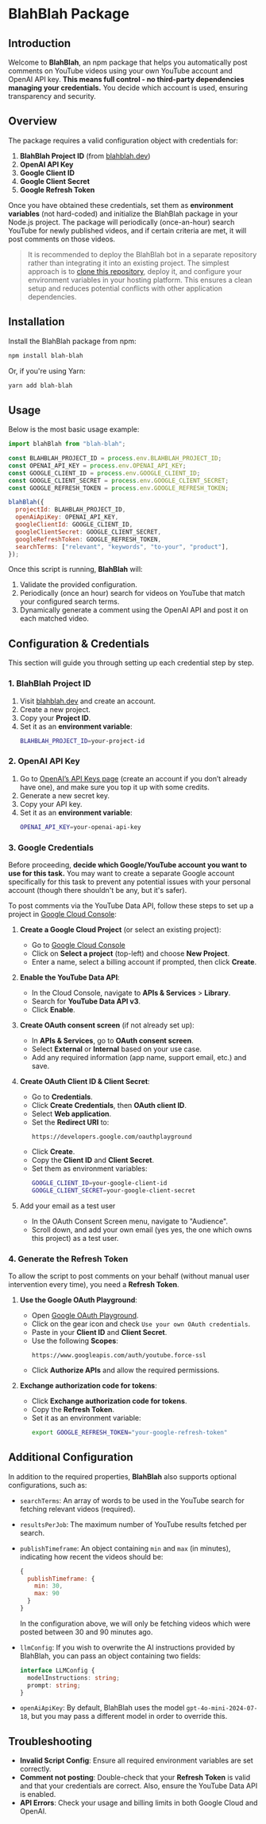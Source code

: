 # BlahBlah Package

## Introduction

Welcome to **BlahBlah**, an npm package that helps you automatically post comments on YouTube videos using your own YouTube account and OpenAI API key. **This means full control - no third-party dependencies managing your credentials.** You decide which account is used, ensuring transparency and security.

## Overview

The package requires a valid configuration object with credentials for:

1. **BlahBlah Project ID** (from [blahblah.dev](https://blahblah.dev))
2. **OpenAI API Key**
3. **Google Client ID**
4. **Google Client Secret**
5. **Google Refresh Token**

Once you have obtained these credentials, set them as **environment variables** (not hard-coded) and initialize the BlahBlah package in your Node.js project. The package will periodically (once-an-hour) search YouTube for newly published videos, and if certain criteria are met, it will post comments on those videos.

> It is recommended to deploy the BlahBlah bot in a separate repository rather than integrating it into an existing project. The simplest approach is to [clone this repository](https://replyke.com), deploy it, and configure your environment variables in your hosting platform. This ensures a clean setup and reduces potential conflicts with other application dependencies.

## Installation

Install the BlahBlah package from npm:

```bash
npm install blah-blah
```

Or, if you're using Yarn:

```bash
yarn add blah-blah
```

## Usage

Below is the most basic usage example:

```javascript
import blahBlah from "blah-blah";

const BLAHBLAH_PROJECT_ID = process.env.BLAHBLAH_PROJECT_ID;
const OPENAI_API_KEY = process.env.OPENAI_API_KEY;
const GOOGLE_CLIENT_ID = process.env.GOOGLE_CLIENT_ID;
const GOOGLE_CLIENT_SECRET = process.env.GOOGLE_CLIENT_SECRET;
const GOOGLE_REFRESH_TOKEN = process.env.GOOGLE_REFRESH_TOKEN;

blahBlah({
  projectId: BLAHBLAH_PROJECT_ID,
  openAiApiKey: OPENAI_API_KEY,
  googleClientId: GOOGLE_CLIENT_ID,
  googleClientSecret: GOOGLE_CLIENT_SECRET,
  googleRefreshToken: GOOGLE_REFRESH_TOKEN,
  searchTerms: ["relevant", "keywords", "to-your", "product"],
});
```

Once this script is running, **BlahBlah** will:

1. Validate the provided configuration.
2. Periodically (once an hour) search for videos on YouTube that match your configured search terms.
3. Dynamically generate a comment using the OpenAI API and post it on each matched video.

## Configuration & Credentials

This section will guide you through setting up each credential step by step.

### 1. BlahBlah Project ID

1. Visit [blahblah.dev](https://blahblah.dev) and create an account.
2. Create a new project.
3. Copy your **Project ID**.
4. Set it as an **environment variable**:
   ```bash
   BLAHBLAH_PROJECT_ID=your-project-id
   ```

### 2. OpenAI API Key

1. Go to [OpenAI’s API Keys page](https://platform.openai.com/account/api-keys) (create an account if you don’t already have one), and make sure you top it up with some credits.
2. Generate a new secret key.
3. Copy your API key.
4. Set it as an **environment variable**:
   ```bash
   OPENAI_API_KEY=your-openai-api-key
   ```

### 3. Google Credentials

Before proceeding, **decide which Google/YouTube account you want to use for this task.** You may want to create a separate Google account specifically for this task to prevent any potential issues with your personal account (though there shouldn't be any, but it's safer).

To post comments via the YouTube Data API, follow these steps to set up a project in [Google Cloud Console](https://console.cloud.google.com/):

1. **Create a Google Cloud Project** (or select an existing project):

   - Go to [Google Cloud Console](https://console.cloud.google.com/)
   - Click on **Select a project** (top-left) and choose **New Project**.
   - Enter a name, select a billing account if prompted, then click **Create**.

2. **Enable the YouTube Data API**:

   - In the Cloud Console, navigate to **APIs & Services** > **Library**.
   - Search for **YouTube Data API v3**.
   - Click **Enable**.

3. **Create OAuth consent screen** (if not already set up):

   - In **APIs & Services**, go to **OAuth consent screen**.
   - Select **External** or **Internal** based on your use case.
   - Add any required information (app name, support email, etc.) and save.

4. **Create OAuth Client ID & Client Secret**:
   - Go to **Credentials**.
   - Click **Create Credentials**, then **OAuth client ID**.
   - Select **Web application**.
   - Set the **Redirect URI** to:
     ```
     https://developers.google.com/oauthplayground
     ```
   - Click **Create**.
   - Copy the **Client ID** and **Client Secret**.
   - Set them as environment variables:
     ```bash
     GOOGLE_CLIENT_ID=your-google-client-id
     GOOGLE_CLIENT_SECRET=your-google-client-secret
     ```

5. Add your email as a test user

    - In the OAuth Consent Screen menu, navigate to "Audience".
    - Scroll down, and add your own email (yes yes, the one which owns this project) as a test user.

### 4. Generate the Refresh Token

To allow the script to post comments on your behalf (without manual user intervention every time), you need a **Refresh Token**.

1. **Use the Google OAuth Playground**:

   - Open [Google OAuth Playground](https://developers.google.com/oauthplayground).
   - Click on the gear icon and check `Use your own OAuth credentials`.
   - Paste in your **Client ID** and **Client Secret**.
   - Use the following **Scopes**:
     ```
     https://www.googleapis.com/auth/youtube.force-ssl
     ```
   - Click **Authorize APIs** and allow the required permissions.

2. **Exchange authorization code for tokens**:
   - Click **Exchange authorization code for tokens**.
   - Copy the **Refresh Token**.
   - Set it as an environment variable:
     ```bash
     export GOOGLE_REFRESH_TOKEN="your-google-refresh-token"
     ```

## Additional Configuration

In addition to the required properties, **BlahBlah** also supports optional configurations, such as:

- `searchTerms`: An array of words to be used in the YouTube search for fetching relevant videos (required).
- `resultsPerJob`: The maximum number of YouTube results fetched per search.
- `publishTimeframe`: An object containing `min` and `max` (in minutes), indicating how recent the videos should be:

  ```javascript
  {
    publishTimeframe: {
      min: 30,
      max: 90
    }
  }
  ```

  In the configuration above, we will only be fetching videos which were posted between 30 and 90 minutes ago.

- `llmConfig`: If you wish to overwrite the AI instructions provided by BlahBlah, you can pass an object containing two fields:

  ```typescript
  interface LLMConfig {
    modelInstructions: string;
    prompt: string;
  }
  ```

- `openAiApiKey`: By default, BlahBlah uses the model `gpt-4o-mini-2024-07-18`, but you may pass a different model in order to override this.

## Troubleshooting

- **Invalid Script Config**: Ensure all required environment variables are set correctly.
- **Comment not posting**: Double-check that your **Refresh Token** is valid and that your credentials are correct. Also, ensure the YouTube Data API is enabled.
- **API Errors**: Check your usage and billing limits in both Google Cloud and OpenAI.
